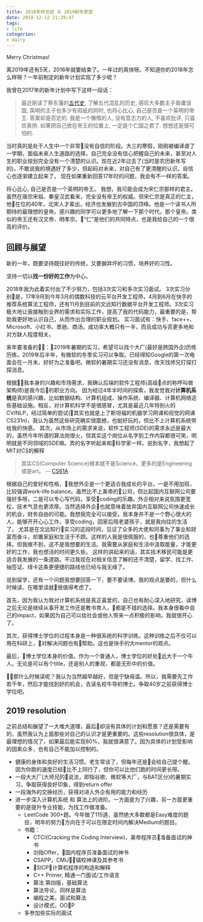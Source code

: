 ```yaml
---
title: 2018年终总结 与 2019新年愿望
date: 2018-12-12 21:29:47
tags:
- life
categories:
- dairy
---
```


Merry Christmas!

离2019年还有5天，2018年就要结束了。一年过的真快呀。不知道你的2018年怎么样呀？一年前制定的新年计划实现了多少呢？

我曾在2017年的新年计划中写下这样一段话：
> 最近刚读了蔡东藩的[五代史](https://book.douban.com/subject/3089584/), 了解五代混乱的历史, 感叹大多数主子昏庸误国, 英明的主子也多少有瑕疵的同时, 也将心比心, 自己是否是一个英明的帝王. 答案却是否定的. 我是一个懒惰的人, 没有意志力的人, 不喜欢批评, 只喜欢表扬. 如果把自己放在帝王的位置上, 一定是个亡国之君了. 想想还是很可怕的.

当时真的是处于人生中一个非常没有自信的阶段。大三的寒假，刚刚被编译虐了一学期，面临未来人生道路的选择，自己完全没有信心把握自己的未来，甚至对人生的职业规划完全没有一个清楚的认识。现在近2年过去了(当时是农历新年写的)，不敢说我的境遇好了多少，但起码对未来，对自己有了更清醒的认识。自信心也逐渐建立起来了。
现在如果重新回答17年时的问题，我会有不一样的答案。

将心比心, 自己是否是一个英明的帝王。
我想，我可能会成为宋仁宗那样的君主。虽然在唐宗宋祖、秦皇汉武看来，完全没有帝王的权威。但宋仁宗是真正的仁主，他在位的40年，北宋人才辈出，经济也发展到古中国的顶峰。他是一个读书人所期待的最理想的皇帝。感兴趣的同学可以更多地了解一下那个时代，那个皇帝。类似的帝王还有汉文帝、明孝宗。“仁”是他们的共同特点，也是我给自己的一个很高的评价。

## 回顾与展望

新的一年，既要坚持既往好的传统，又要摒弃坏的习惯，培养好的习性。

坚持一切以**找一份好的工作**为中心。

2018年我为此着实付出了不少努力，包括3次实习和多次实习面试。
3次实习分别是，17年9月到今年3月的偶数科技的云平台开发工程师，4月到6月在快手的推荐系统算法工程师，还有11月到目前的文远知行数据平台开发工程师。3次实习极大地让我接触到业界的需求和实际工作，提高了我的代码能力，最重要的是，帮助我更好地认识自己，从而作出合理的职业规划。
实习面试有：快手、face++、Microsoft、小红书、景驰、商汤。成功率大概只有一半，而且成功与否更多地和对方缺人程度相关。

来年要准备的：2019年暑期的实习，希望可以找个大厂(最好是跨国外企)历练历练。2019年后半年，有微软的冬季实习可以争取。已经得知Google的第一次电面会在一月末，好好为之准备吧。微软的暑期实习还没有消息，改天找师兄打探打探消息。

根据我本身的兴趣和市场需求，我确认后端的软件工程师(高级点的称呼叫做架构师)是我今后的职业方向。
因为经过4年半时间的探索，我发觉我对**计算机系统**是真的感兴趣，比如数据结构、计算机组成、操作系统、编译器、计算机网络这些基础设施。相反，对计算机科学不是很感冒，尤其是最近几年特别火的CV/NLP，经过简单的尝试(其实也就是上了斯坦福的机器学习网课和视觉的网课CS231n)，我认为虽然这些研究确实很震撼，也挺好玩的，但比不上计算机系统带给我的快感。
其次，从市场上的需求来说，软件工程师(SDE)的需求永远是最大的，虽然今年所谓的算法岗很火，但其实这个岗位从名字到工作内容都很可笑，明明就是不同领域的SDE嘛。弄的名字听起来和科学家一样。说到名字，我想起了MIT对CS的解释

> 其实CS(Computer Science)根本就不是Science，更多的是Engineering或是art。
-- [CS61A](https://www.bilibili.com/video/av8515129)

根据自己的爱好和性格，我想外企是一个更适合我成长的平台。一是不用加班，比较强调work-life balance。虽然比不上美帝的公司，但比起国内互联网公司要强好多呀。二是可以专心写代码，享受coding的乐趣。外企相对来说氛围更宽松，技术气息也更浓厚。当然选择外企也就意味着放弃国内互联网公司快速成长的机会，财务自由的可能。我想我完全可以接受。我本身并不是一个野心很大的人，能够开开心心工作，享受coding，回家后陪老婆孩子，就是我向往的生活了。
尤其是在文远知行实习的这段时间，见证了众多的大佬和同事为了事业和财富而奋斗，却置家庭和生活于不顾。这样的人我是很佩服的，也尊重他们的选择。但我做不到，这不是我想要的生活。我需要从家庭和生活中汲取能量，才能更好的工作，我也想活的时间更久些。
这样的讲起来的话，其实技术移民可能是更适合我发展的一条道路。不过我现在对相关信息了解的还不清楚，留学、找工作、抽签证、绿卡这条更便捷的路线也已经与我无缘了。

说到留学，还有一个问题我想要回答一下，要不要读博。我的观点是要的，但什么时候读、在哪里读就很值得考虑了。

首先，因为我认为我对计算机系统是真正喜爱的，自己也有耐心深入地研究，读博之后无论是继续从事开发工作还是教书育人，都是不错的选择。我本身很看中自己的impact，如果因为自己可以给社会或他人带来一点积极的影响，我就很开心了。

其次，获得博士学位的过程本身是一种很系统的科学训练。这种训练之后不仅可以用在科研上，对解决问题也有帮助。这也是快手的大mentor的观点。

最后，博士学位本身的价值。作为一个普通人，博士学位的好处远大于一个牛人。无论是可以有个title，还是别人的重视，都是无形中的价值。

那什么时候读呢？我认为当然越早越好，但是宁缺毋滥。所以，我需要先工作若干年，然后才能找到好的机会，去读名校牛导的博士。争取40岁之前获得博士学位吧。

## 2019 resolution

之前总结和展望了一大堆大道理，最后却没有具体的计划和愿景？还是需要有的，虽然我认为上面那些对自己的认识才是更重要的。这些resolution很具体，是最理想的情况了，如果最后能实现80%，我就很满意了。因为具体的计划受影响的因素众多，也有自己不能加以控制的。

- 健康的身体和良好的生活习惯。老生常谈了，但每年还是会给自己提个醒。因为你跑的速度已经比不上同行了，但你可以比他们跑的时间更长呀。
- 一段大大厂(大师兄的说法，即指谷歌、微软等大厂，与BAT区分)的暑期实习，争取获得良好印象，得到return offer
- 一段海外的交换经历，获得对进入外企有用的能力和经历
- 进一步深入计算机系统 和 算法上的进阶。一方面是为了兴趣，另一方面更重要的是提升专业技能，为找工作做准备。
    - LeetCode 300+题。今年做了115道，虽然绝大多数都是Easy难度的题目，明年的努力方向在于可以在限定时间内解决Medium的题目。
    - 书籍：
        - CTCI(Cracking the Coding Interview)，美帝程序员准备面试的神书
        - 剑指Offer，国内程序员准备面试的神书
        - CSAPP，CMU镇校神课及其参考书
        - SICP，计算机程序的构造和解释
        - C++ Primer, 精通一门面试/工作语言
        - 算法 第四版，基础算法
        - 算法导论，同样是算法
        - 编程之美，面试和算法
        - 设计模式，OOP
    - 多参加些实际的面试

